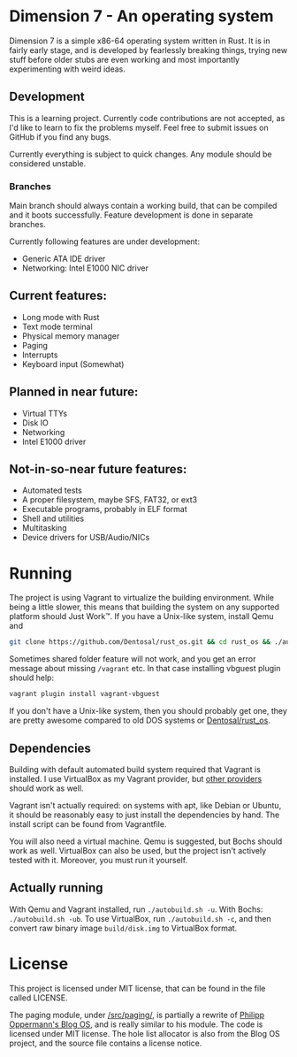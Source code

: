 # Dimension 7 - An operating system
Dimension 7 is a simple x86-64 operating system written in Rust. It is in fairly early stage, and is developed by fearlessly breaking things, trying new stuff before older stubs are even working and most importantly experimenting with weird ideas.

## Development

This is a learning project. Currently code contributions are not accepted, as I'd like to learn to fix the problems myself. Feel free to submit issues on GitHub if you find any bugs.

Currently everything is subject to quick changes. Any module should be considered unstable.

### Branches

Main branch should always contain a working build, that can be compiled and it boots successfully.
Feature development is done in separate branches.

Currently following features are under development:
* Generic ATA IDE driver
* Networking: Intel E1000 NIC driver


## Current features:
* Long mode with Rust
* Text mode terminal
* Physical memory manager
* Paging
* Interrupts
* Keyboard input (Somewhat)

## Planned in near future:
* Virtual TTYs
* Disk IO
* Networking
 * Intel E1000 driver

## Not-in-so-near future features:
* Automated tests
* A proper filesystem, maybe SFS, FAT32, or ext3
* Executable programs, probably in ELF format
* Shell and utilities
* Multitasking
* Device drivers for USB/Audio/NICs

# Running
The project is using Vagrant to virtualize the building environment. While being a little slower, this means that building the system on any supported platform should Just Work™. If you have a Unix-like system, install Qemu and

```bash
git clone https://github.com/Dentosal/rust_os.git && cd rust_os && ./autobuild.sh -u
```

Sometimes shared folder feature will not work, and you get an error message about missing `/vagrant` etc. In that case installing vbguest plugin should help:

```bash
vagrant plugin install vagrant-vbguest
```


If you don't have a Unix-like system, then you should probably get one, they are pretty awesome compared to old DOS systems or [Dentosal/rust_os](https://github.com/Dentosal/rust_os/edit/master/README.md).

## Dependencies

Building with default automated build system required that Vagrant is installed. I use VirtualBox as my Vagrant provider, but [other providers](https://www.vagrantup.com/docs/providers/) should work as well.

Vagrant isn't actually required: on systems with apt, like Debian or Ubuntu, it should be reasonably easy to just install the dependencies by hand. The install script can be found from Vagrantfile.

You will also need a virtual machine. Qemu is suggested, but Bochs should work as well. VirtualBox can also be used, but the project isn't actively tested with it. Moreover, you must run it yourself.

## Actually running

With Qemu and Vagrant installed, run `./autobuild.sh -u`. With Bochs: `./autobuild.sh -ub`. To use VirtualBox, run `./autobuild.sh -c`, and then convert raw binary image `build/disk.img` to VirtualBox format.

# License
This project is licensed under MIT license, that can be found in the file called LICENSE.

The paging module, under [/src/paging/](/src/paging/), is partially a rewrite of [Philipp Oppermann's Blog OS](https://github.com/phil-opp/blog_os), and is really similar to his module. The code is licensed under MIT license. The hole list allocator is also from the Blog OS project, and the source file contains a license notice.
